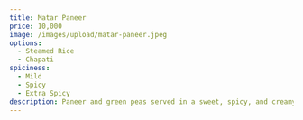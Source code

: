 ```yaml
---
title: Matar Paneer
price: 10,000
image: /images/upload/matar-paneer.jpeg
options:
  - Steamed Rice
  - Chapati
spiciness:
  - Mild
  - Spicy
  - Extra Spicy
description: Paneer and green peas served in a sweet, spicy, and creamy sauce. (serves 5)
---
```


